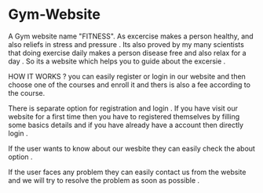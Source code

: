 # Gym-Website
A Gym website name "FITNESS". As excercise makes a person healthy, and also reliefs in stress and pressure . Its also proved by my many scientists that doing exercise daily makes a person disease free and also relax for a day . So its a website which helps you to guide about the excersie .

HOW IT WORKS ?
you can easily register or login in our website and then choose one of the courses and enroll it and thers is also a fee according to the course. 

There is separate option for registration and login . If you have visit our website for a first time then you have to registered themselves by filling some basics details and if you have already have a account then directly login . 

If the user wants to know about our wesbite they can easily check the about option .

If the user faces any problem they can easily contact us from the website and we will try to resolve the problem as soon as possible .
